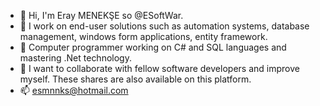 - 👋 Hi, I'm Eray MENEKŞE so @ESoftWar.
- 👀 I work on end-user solutions such as automation systems, database management, windows form applications, entity framework.
- 🌱 Computer programmer working on C# and SQL languages and mastering .Net technology. 
- 💞️ I want to collaborate with fellow software developers and improve myself. These shares are also available on this platform.
- 📫 esmnnks@hotmail.com

<!---
ESoftWar/ESoftWar is a ✨ special ✨ repository because its `README.md` (this file) appears on your GitHub profile.
You can click the Preview link to take a look at your changes.
--->
